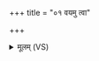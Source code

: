 +++
title = "०१ वयमु त्वा"

+++
<details><summary>मूलम् (VS)</summary>

व॒यमु॑ त्वा त॒दिद॑र्था॒ इन्द्र॑ त्वा॒यन्तः॒ सखा॑यः। कण्वा॑ उ॒क्थेभि॑र्जरन्ते ॥
</details>